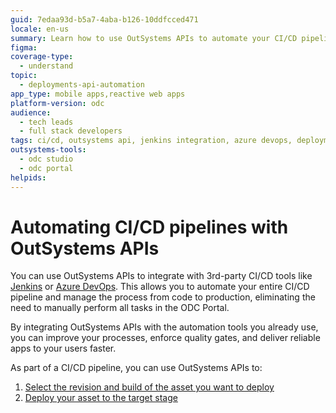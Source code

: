 ```yaml
---
guid: 7edaa93d-b5a7-4aba-b126-10ddfcced471
locale: en-us
summary: Learn how to use OutSystems APIs to automate your CI/CD pipelines, integrating with 3rd-party tools.
figma:
coverage-type:
  - understand
topic:
  - deployments-api-automation
app_type: mobile apps,reactive web apps
platform-version: odc
audience:
  - tech leads
  - full stack developers
tags: ci/cd, outsystems api, jenkins integration, azure devops, deployment automation
outsystems-tools:
  - odc studio
  - odc portal
helpids:
---
```

# Automating CI/CD pipelines with OutSystems APIs

You can use OutSystems APIs to integrate with 3rd-party CI/CD tools like [Jenkins](https://www.jenkins.io/) or [Azure DevOps](https://azure.microsoft.com/en-us/products/devops). This allows you to automate your entire CI/CD pipeline and manage the process from code to production, eliminating the need to manually perform all tasks in the ODC Portal.

By integrating OutSystems APIs with the automation tools you already use, you can improve your processes, enforce quality gates, and deliver reliable apps to your users faster.

As part of a CI/CD pipeline, you can use OutSystems APIs to:

1. [Select the revision and build of the asset you want to deploy](select-revision-build.md)  
2. [Deploy your asset to the target stage](deploy-asset.md)